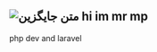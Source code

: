 ![متن جایگزین](https://media.giphy.com/media/WUlplcMpOCEmTGBtBW/giphy.gif)
hi im mr mp 
---
php dev and laravel
